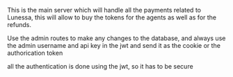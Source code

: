 This is the main server which will handle all the payments related to Lunessa, this will allow to buy the tokens for the agents as well as for the refunds.

Use the admin routes to make any changes to the database, and always use the admin username and api key in the jwt and send it as the cookie or the authorication token 

all the authentication is done using the jwt, so it has to be secure